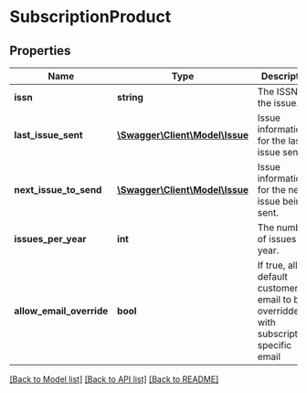 # SubscriptionProduct

## Properties
Name | Type | Description | Notes
------------ | ------------- | ------------- | -------------
**issn** | **string** | The ISSN for the issue. | [optional] 
**last_issue_sent** | [**\Swagger\Client\Model\Issue**](Issue.md) | Issue information for the last issue sent. | [optional] 
**next_issue_to_send** | [**\Swagger\Client\Model\Issue**](Issue.md) | Issue information for the next issue being sent. | [optional] 
**issues_per_year** | **int** | The number of issues per year. | [optional] 
**allow_email_override** | **bool** | If true, allow default customer email to be overridden with subscription-specific email | [optional] 

[[Back to Model list]](../README.md#documentation-for-models) [[Back to API list]](../README.md#documentation-for-api-endpoints) [[Back to README]](../README.md)



